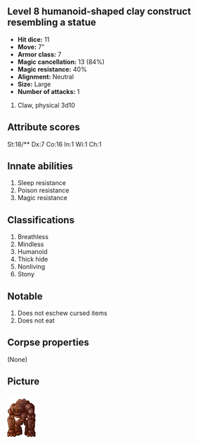 ## Level 8 humanoid-shaped clay construct resembling a statue
- **Hit dice:** 11
- **Move:** 7"
- **Armor class:** 7
- **Magic cancellation:** 13 (84%)
- **Magic resistance:** 40%
- **Alignment:** Neutral
- **Size:** Large
- **Number of attacks:** 1
1. Claw, physical 3d10
## Attribute scores
St:18/** Dx:7 Co:16 In:1 Wi:1 Ch:1
## Innate abilities
1. Sleep resistance
2. Poison resistance
3. Magic resistance
## Classifications
1. Breathless
2. Mindless
3. Humanoid
4. Thick hide
5. Nonliving
6. Stony
## Notable
1. Does not eschew cursed items
2. Does not eat
## Corpse properties
(None)
## Picture
![Clay golem](https://github.com/hyvanmielenpelit/GnollHackTileSet/blob/main/Monsters/clay_golem/clay_golem.png)
